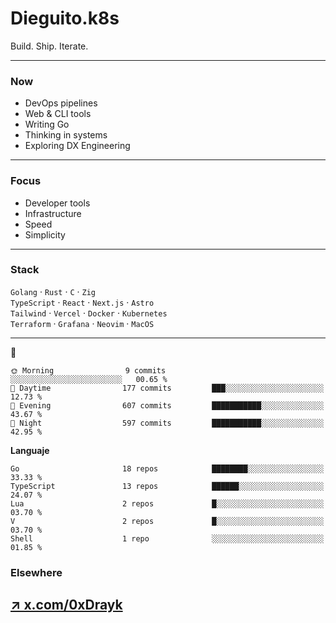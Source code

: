 # Dieguito.k8s

Build. Ship. Iterate.

---

### Now

- DevOps pipelines  
- Web & CLI tools  
- Writing Go  
- Thinking in systems
- Exploring DX Engineering

---

### Focus

- Developer tools  
- Infrastructure  
- Speed  
- Simplicity

---

### Stack

`Golang` · `Rust` · `C` · `Zig`  
`TypeScript` · `React` · `Next.js` · `Astro`  
`Tailwind` · `Vercel` · `Docker` · `Kubernetes`  
`Terraform` · `Grafana` · `Neovim` · `MacOS`

---

<!--START_SECTION:waka-->
 
**🦉** 

```text
🌞 Morning                9 commits           ░░░░░░░░░░░░░░░░░░░░░░░░░   00.65 % 
🌆 Daytime                177 commits         ███░░░░░░░░░░░░░░░░░░░░░░   12.73 % 
🌃 Evening                607 commits         ███████████░░░░░░░░░░░░░░   43.67 % 
🌙 Night                  597 commits         ███████████░░░░░░░░░░░░░░   42.95 % 
```


**Languaje** 

```text
Go                       18 repos            ████████░░░░░░░░░░░░░░░░░   33.33 % 
TypeScript               13 repos            ██████░░░░░░░░░░░░░░░░░░░   24.07 % 
Lua                      2 repos             █░░░░░░░░░░░░░░░░░░░░░░░░   03.70 % 
V                        2 repos             █░░░░░░░░░░░░░░░░░░░░░░░░   03.70 % 
Shell                    1 repo              ░░░░░░░░░░░░░░░░░░░░░░░░░   01.85 % 
```


<!--END_SECTION:waka-->


### Elsewhere

[↗ x.com/0xDrayk](https://x.com/0xDrayk)  
---

